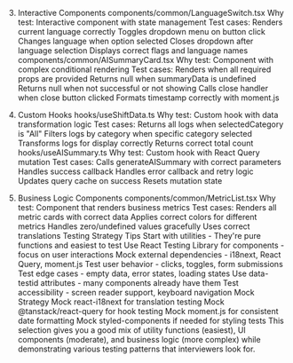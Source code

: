 
3. Interactive Components
   components/common/LanguageSwitch.tsx
   Why test: Interactive component with state management
   Test cases:
   Renders current language correctly
   Toggles dropdown menu on button click
   Changes language when option selected
   Closes dropdown after language selection
   Displays correct flags and language names
   components/common/AISummaryCard.tsx
   Why test: Component with complex conditional rendering
   Test cases:
   Renders when all required props are provided
   Returns null when summaryData is undefined
   Returns null when not successful or not showing
   Calls close handler when close button clicked
   Formats timestamp correctly with moment.js

4. Custom Hooks
   hooks/useShiftData.ts
   Why test: Custom hook with data transformation logic
   Test cases:
   Returns all logs when selectedCategory is "All"
   Filters logs by category when specific category selected
   Transforms logs for display correctly
   Returns correct total count
   hooks/useAISummary.ts
   Why test: Custom hook with React Query mutation
   Test cases:
   Calls generateAISummary with correct parameters
   Handles success callback
   Handles error callback and retry logic
   Updates query cache on success
   Resets mutation state

5. Business Logic Components
   components/common/MetricList.tsx
   Why test: Component that renders business metrics
   Test cases:
   Renders all metric cards with correct data
   Applies correct colors for different metrics
   Handles zero/undefined values gracefully
   Uses correct translations
   Testing Strategy Tips
   Start with utilities - They're pure functions and easiest to test
   Use React Testing Library for components - focus on user interactions
   Mock external dependencies - i18next, React Query, moment.js
   Test user behavior - clicks, toggles, form submissions
   Test edge cases - empty data, error states, loading states
   Use data-testid attributes - many components already have them
   Test accessibility - screen reader support, keyboard navigation
   Mock Strategy
   Mock react-i18next for translation testing
   Mock @tanstack/react-query for hook testing
   Mock moment.js for consistent date formatting
   Mock styled-components if needed for styling tests
   This selection gives you a good mix of utility functions (easiest), UI components (moderate), and business logic (more complex) while demonstrating various testing patterns that interviewers look for.
